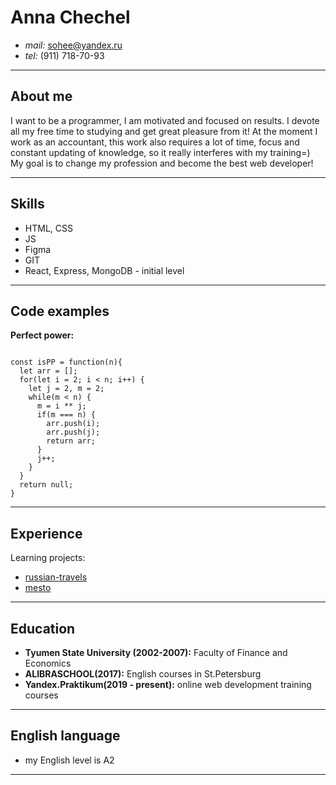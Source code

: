 # Anna Chechel
 * *mail:* sohee@yandex.ru  
 * *tel:* (911) 718-70-93  
*** 

## About me  


I want to be a programmer, I am motivated and focused on results. I devote all my free time to studying and get great pleasure from it! At the moment I work as an accountant, this work also requires a lot of time, focus and constant updating of knowledge, so it really interferes with my training=)  
My goal is to change my profession and become the best web developer!  
***
## Skills  
  * HTML, CSS
  * JS
  * Figma
  * GIT
  * React, Express, MongoDB - initial level  
***
## Code examples  
**Perfect power:**
```

const isPP = function(n){
  let arr = [];
  for(let i = 2; i < n; i++) {
    let j = 2, m = 2;
    while(m < n) {
      m = i ** j;
      if(m === n) {
        arr.push(i);
        arr.push(j); 
        return arr;
      }
      j++;
    }
  }
  return null; 
}
```  
***

## Experience  
 Learning projects:
  * [russian-travels](https://kozazavr.github.io/russian-travel/)  
  * [mesto](https://kozazavr.github.io/mesto/)  
***  
## Education  
  * **Tyumen State University (2002-2007):** Faculty of Finance and Economics  
  * **ALIBRASCHOOL(2017):** English courses in St.Petersburg
  * **Yandex.Praktikum(2019 - present):** online web development training courses   
***  
## English language  
  * my English level is A2
*** 
